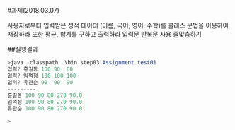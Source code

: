 #과제(2018.03.07)

사용자로부터 입력받은 성적 데이터 (이름, 국어, 영어, 수학)를 클래스 문법을 이용하여
저장하라
또한 평균, 합계를 구하고 출력하라 입력문 반복문 사용
줄맞춤하기

##실행결과
```powershell
>java -classpath .\bin step03.Assignment.test01
입력? 홍길동 100 90  80
입력? 임꺽정 100 100 100
입력? 유관순 90  90  90
---------
홍길동 100 90 80 270 90.0
임꺽정 100 90 80 270 90.0
유관순 100 90 80 270 90.0

>
```
